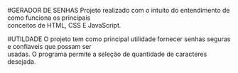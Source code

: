 #GERADOR DE SENHAS
Projeto realizado com o intuíto do entendimento de como funciona os principais<br>
conceitos de HTML, CSS E JavaScript.

#UTILDADE
O projeto tem como principal utilidade fornecer senhas seguras e confiaveis que possam ser<br>
usadas. O programa permite a seleção de quantidade de caracteres desejada.
